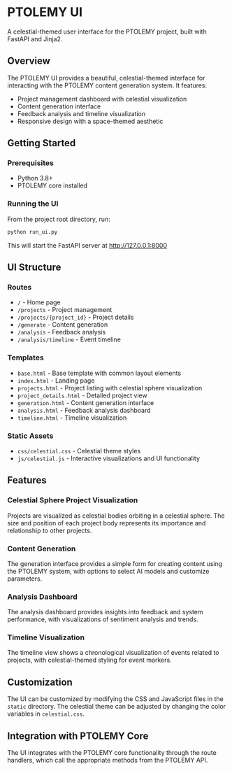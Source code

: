 # PTOLEMY UI

A celestial-themed user interface for the PTOLEMY project, built with FastAPI and Jinja2.

## Overview

The PTOLEMY UI provides a beautiful, celestial-themed interface for interacting with the PTOLEMY content generation system. It features:

- Project management dashboard with celestial visualization
- Content generation interface
- Feedback analysis and timeline visualization
- Responsive design with a space-themed aesthetic

## Getting Started

### Prerequisites

- Python 3.8+
- PTOLEMY core installed

### Running the UI

From the project root directory, run:

```bash
python run_ui.py
```

This will start the FastAPI server at http://127.0.0.1:8000

## UI Structure

### Routes

- `/` - Home page
- `/projects` - Project management
- `/projects/{project_id}` - Project details
- `/generate` - Content generation
- `/analysis` - Feedback analysis
- `/analysis/timeline` - Event timeline

### Templates

- `base.html` - Base template with common layout elements
- `index.html` - Landing page
- `projects.html` - Project listing with celestial sphere visualization
- `project_details.html` - Detailed project view
- `generation.html` - Content generation interface
- `analysis.html` - Feedback analysis dashboard
- `timeline.html` - Timeline visualization

### Static Assets

- `css/celestial.css` - Celestial theme styles
- `js/celestial.js` - Interactive visualizations and UI functionality

## Features

### Celestial Sphere Project Visualization

Projects are visualized as celestial bodies orbiting in a celestial sphere. The size and position of each project body represents its importance and relationship to other projects.

### Content Generation

The generation interface provides a simple form for creating content using the PTOLEMY system, with options to select AI models and customize parameters.

### Analysis Dashboard

The analysis dashboard provides insights into feedback and system performance, with visualizations of sentiment analysis and trends.

### Timeline Visualization

The timeline view shows a chronological visualization of events related to projects, with celestial-themed styling for event markers.

## Customization

The UI can be customized by modifying the CSS and JavaScript files in the `static` directory. The celestial theme can be adjusted by changing the color variables in `celestial.css`.

## Integration with PTOLEMY Core

The UI integrates with the PTOLEMY core functionality through the route handlers, which call the appropriate methods from the PTOLEMY API.
